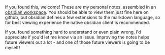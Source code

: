 If you found this, welcome! These are my personal notes, assembled in an [obsidian workspace](https://obsidian.md/). You should be able to view them just fine here on github, but obsidian defines a few extensions to the markdown language, so for best viewing experience the native obsidian client is recommended.

If you found something hard to understand or even plain wrong, I'd appreciate if you'd let me know via an issue. Improving the notes helps future viewers out a lot - and one of those future viewers is going to be myself!